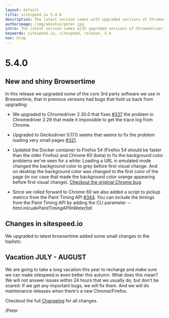 ```yaml
---
layout: default
title: sitespeed.io 5.4.0
description: The latest version comes with upgraded versions of Chromedriver, Geckodriver and new Fireforx and Chrome. And we also supports the Paint Timing API.
authorimage: /img/aboutus/peter.jpg
intro: The latest version comes with upgraded versions of Chromedriver, Geckodriver and new Fireforx and Chrome. And we also supports the Paint Timing API.
keywords: sitespeed.io, sitespeed, release, 5.4
nav: blog
---
```


# 5.4.0

## New and shiny Browsertime

In this release we upgraded some of the core 3rd party software we use in Browsertime, that in previous versions had bugs that hold us back from upgrading:

* We upgraded to Chromedriver 2.30.0 that fixes [#337](https://github.com/sitespeedio/browsertime/issues/337) the problem in Chromedriver 2.29 that made it impossible to get the trace log from Chrome.

* Upgraded to Geckodriver 0.17.0 seems that seems to fix the problem loading very small pages [#321](https://github.com/sitespeedio/browsertime/issues/321).

* Updated the Docker container to Firefox 54 (Firefox 54 should be faster than the older Firefox) and Chrome 60 (beta) to fix the background color problems we've seen for a while: Loading a URL in emulated mode changed the background color to grey before first visual change. And on desktop the background color was changed to the first color of the page (in our case that made the background color orange appearing before first visual change). [Checkout the original Chrome bug](https://bugs.chromium.org/p/chromium/issues/detail?id=727046).

* Since we rolled forward to Chrome 60 we also added a script to pickup metrics from the Paint Timing API [#344](https://github.com/sitespeedio/browsertime/pull/344). You can include the timings from the Paint Timing API by adding the CLI parameter *--html.inlcudePaintTimingAPIInWaterfall*

## Changes in sitespeed.io
We upgraded to latest browsertime added some small changes to the toplists:

## Vacation JULY - AUGUST
We are going to take a long vacation this year to recharge and make sure we can make sitespeed.io even better this autumn. What does this mean? We will not answer issues within 24 hours that we usually do, but don't be scared: If we get any important bugs, we will fix them. And we will do maintenance releases when there's a new Chrome/Firefox.

Checkout the full [Changelog](https://github.com/sitespeedio/sitespeed.io/blob/master/CHANGELOG.md) for all changes.

/Peter
